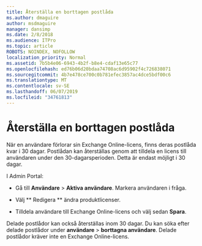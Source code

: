 ```yaml
---
title: Återställa en borttagen postlåda
ms.author: dmaguire
author: msdmaguire
manager: dansimp
ms.date: 2/8/2018
ms.audience: ITPro
ms.topic: article
ROBOTS: NOINDEX, NOFOLLOW
localization_priority: Normal
ms.assetid: 7b5b4e06-6943-4b2f-b8e4-cdaf13e65c77
ms.openlocfilehash: ed76b06d20bdaa74708ac6d95902f4c726838071
ms.sourcegitcommit: 4b7e478ce700c0b781efec3857ac4dce5bdf00c6
ms.translationtype: MT
ms.contentlocale: sv-SE
ms.lasthandoff: 06/07/2019
ms.locfileid: "34761813"
---
```

# <a name="restore-a-deleted-mailbox"></a>Återställa en borttagen postlåda

När en användare förlorar sin Exchange Online-licens, finns deras postlåda kvar i 30 dagar. Postlådan kan återställas genom att tilldela en licens till användaren under den 30-dagarsperioden. Detta är endast möjligt i 30 dagar.
  
I Admin Portal:
  
- Gå till **Användare** \> **Aktiva användare**. Markera användaren i fråga.
    
- Välj ** Redigera ** ändra produktlicenser. 
    
- Tilldela användare till Exchange Online-licens och välj sedan **Spara**.
    
Delade postlådor kan också återställas inom 30 dagar. Du kan söka efter delade postlådor under **användare** \> **borttagna användare**. Delade postlådor kräver inte en Exchange Online-licens.
  

